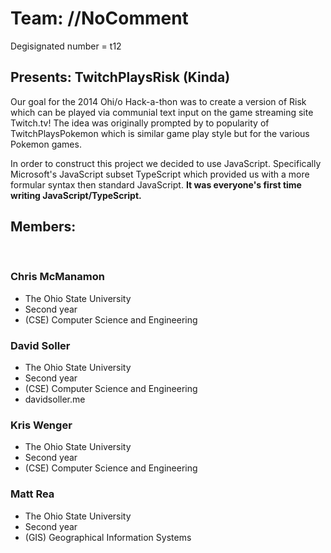 


<h1>Team: //NoComment</h1>
<p>Degisignated number = t12</p>

<h2>Presents: TwitchPlaysRisk (Kinda)</h2>
<p>Our goal for the 2014 Ohi/o Hack-a-thon was to create a version of Risk which can be played via communial text input on the game streaming site Twitch.tv!  The idea was originally prompted by to popularity of TwitchPlaysPokemon which is similar game play style but for the various Pokemon games.</p>
<p>In order to construct this project we decided to use JavaScript.  Specifically Microsoft's JavaScript subset TypeScript which provided us with a more formular syntax then standard JavaScript.  <b>It was everyone's first time writing JavaScript/TypeScript.</b></p>

<h2>Members:</h2>
<br>
<h3>Chris McManamon</h3>
<ul>
	<li>The Ohio State University</li> 
	<li>Second year</li> 
	<li>(CSE) Computer Science and Engineering</li>
</ul>

<h3>David Soller</h3>
<ul> 
	<li>The Ohio State University</li>
	<li>Second year</li>
	<li>(CSE) Computer Science and Engineering</li> 
	<li>davidsoller.me</li>
</ul>

<h3>Kris Wenger</h3>
<ul>
	<li>The Ohio State University</li> 
	<li>Second year</li> 
	<li>(CSE) Computer Science and Engineering</li>
</ul>

<h3>Matt Rea</h3>
<ul>
	<li>The Ohio State University</li> 
	<li>Second year</li> 
	<li>(GIS) Geographical Information Systems</li>
</ul>

